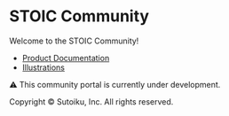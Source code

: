 # STOIC Community

Welcome to the STOIC Community!

- [Product Documentation](../../discussions/categories/documentation)
- [Illustrations](images/illustrations/)

⚠️ This community portal is currently under development.

Copyright © Sutoiku, Inc. All rights reserved.
